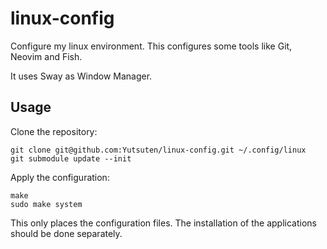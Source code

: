 # linux-config

Configure my linux environment.
This configures some tools like Git, Neovim and Fish.

It uses Sway as Window Manager.

## Usage

Clone the repository:

```shell
git clone git@github.com:Yutsuten/linux-config.git ~/.config/linux
git submodule update --init
```

Apply the configuration:

```shell
make
sudo make system
```

This only places the configuration files.
The installation of the applications should be done separately.
